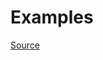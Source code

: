 


# Examples


[Source](http://www.rubydoc.info/gems/rubocop/RuboCop/Cop/Layout/SpaceInLambdaLiteral)